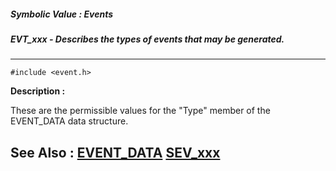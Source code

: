 ##### Symbolic Value : Events
##### EVT_xxx - Describes the types of events that may be generated.
---
```
#include <event.h>
```
**Description :**

These are the permissible values for the "Type" member of the EVENT_DATA data 
structure. 

**See Also :**
[EVENT_DATA](/reference/Data/EVENT_DATA)
[SEV_xxx](/reference/Symb/SEV_xxx)
---
